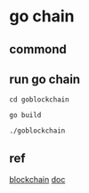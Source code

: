 # go chain


## commond

## run go chain 

`cd goblockchain`

`go build`

`./goblockchain`

## ref

[blockchain](https://github.com/Jeiwan/blockchain_go)
[doc](https://jeiwan.cc/posts/building-blockchain-in-go-part-1/)